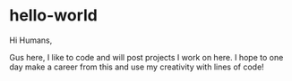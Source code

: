 # hello-world

Hi Humans,

Gus here, I like to code and will post projects I work on here. 
I hope to one day make a career from this and use my creativity with lines of code!
